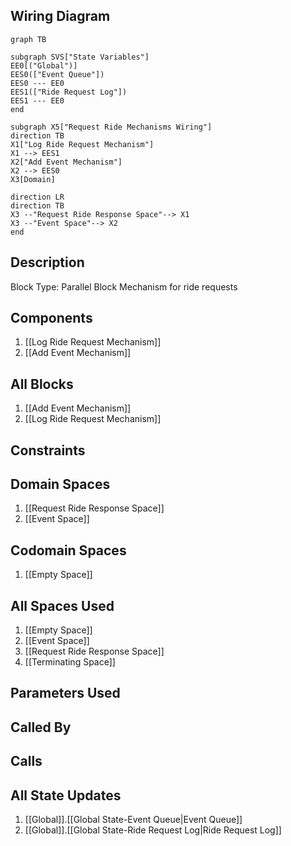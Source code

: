 ## Wiring Diagram

```mermaid
graph TB

subgraph SVS["State Variables"]
EE0[("Global")]
EES0(["Event Queue"])
EES0 --- EE0
EES1(["Ride Request Log"])
EES1 --- EE0
end

subgraph X5["Request Ride Mechanisms Wiring"]
direction TB
X1["Log Ride Request Mechanism"]
X1 --> EES1
X2["Add Event Mechanism"]
X2 --> EES0
X3[Domain]

direction LR
direction TB
X3 --"Request Ride Response Space"--> X1
X3 --"Event Space"--> X2
end
```

## Description

Block Type: Parallel Block
Mechanism for ride requests
## Components
1. [[Log Ride Request Mechanism]]
2. [[Add Event Mechanism]]

## All Blocks
1. [[Add Event Mechanism]]
2. [[Log Ride Request Mechanism]]

## Constraints

## Domain Spaces
1. [[Request Ride Response Space]]
2. [[Event Space]]

## Codomain Spaces
1. [[Empty Space]]

## All Spaces Used
1. [[Empty Space]]
2. [[Event Space]]
3. [[Request Ride Response Space]]
4. [[Terminating Space]]

## Parameters Used

## Called By

## Calls

## All State Updates
1. [[Global]].[[Global State-Event Queue|Event Queue]]
2. [[Global]].[[Global State-Ride Request Log|Ride Request Log]]


